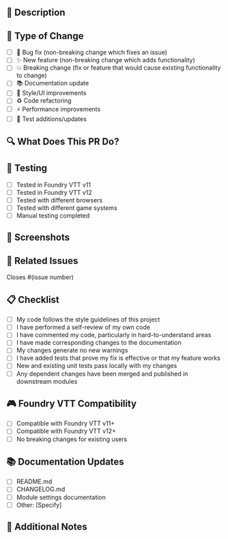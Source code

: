 ## 📝 Description

<!-- Provide a brief summary of the changes -->

## 🎯 Type of Change

<!-- What types of changes does your code introduce? Put an `x` in all the boxes that apply: -->

- [ ] 🐛 Bug fix (non-breaking change which fixes an issue)
- [ ] ✨ New feature (non-breaking change which adds functionality)
- [ ] 💥 Breaking change (fix or feature that would cause existing functionality to change)
- [ ] 📚 Documentation update
- [ ] 🎨 Style/UI improvements
- [ ] ♻️ Code refactoring
- [ ] ⚡ Performance improvements
- [ ] 🧪 Test additions/updates

## 🔍 What Does This PR Do?

<!-- Describe the changes in detail -->

## 🧪 Testing

<!-- How have you tested these changes? -->

- [ ] Tested in Foundry VTT v11
- [ ] Tested in Foundry VTT v12
- [ ] Tested with different browsers
- [ ] Tested with different game systems
- [ ] Manual testing completed

## 📸 Screenshots

<!-- If applicable, add screenshots to show the changes -->

## 🔗 Related Issues

<!-- Link to any related issues -->

Closes #(issue number)

## 📋 Checklist

<!-- Put an `x` in all the boxes that apply: -->

- [ ] My code follows the style guidelines of this project
- [ ] I have performed a self-review of my own code
- [ ] I have commented my code, particularly in hard-to-understand areas
- [ ] I have made corresponding changes to the documentation
- [ ] My changes generate no new warnings
- [ ] I have added tests that prove my fix is effective or that my feature works
- [ ] New and existing unit tests pass locally with my changes
- [ ] Any dependent changes have been merged and published in downstream modules

## 🎮 Foundry VTT Compatibility

<!-- Confirm compatibility with Foundry VTT versions -->

- [ ] Compatible with Foundry VTT v11+
- [ ] Compatible with Foundry VTT v12+
- [ ] No breaking changes for existing users

## 📚 Documentation Updates

<!-- List any documentation that needs to be updated -->

- [ ] README.md
- [ ] CHANGELOG.md
- [ ] Module settings documentation
- [ ] Other: [Specify]

## 🔧 Additional Notes

<!-- Any additional information that reviewers should know -->
